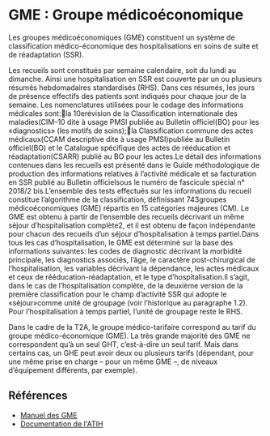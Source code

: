 # GME : Groupe médicoéconomique

Les groupes médicoéconomiques (GME) constituent un système de classification médico-économique des hospitalisations en soins de suite et de réadaptation (SSR).

Les recueils sont constitués par semaine calendaire, soit du lundi au dimanche. Ainsi une hospitalisation en  SSR  est  couverte  par  un  ou  plusieurs  résumés  hebdomadaires  standardisés  (RHS).  Dans  ces résumés, les jours de présence effectifs des patients sont indiqués pour chaque jour de la semaine. Les nomenclatures utilisées pour le codage des informations médicales sont:la  10erévision  de  la Classification  internationale  des  maladies(CIM–10  dite  à  usage  PMSI publiée au Bulletin officiel(BO) pour les «diagnostics» (les motifs de soins);la Classification commune des actes médicaux(CCAM descriptive dite à usage PMSI)publiée au Bulletin  officiel(BO)  et  le Catalogue  spécifique  des  actes  de  rééducation  et  réadaptation(CSARR) publié au BO pour les actes.Le détail des informations contenues dans les recueils est présenté dans le Guide méthodologique de production des informations relatives à l’activité médicale et sa facturation en SSR publié au Bulletin officielsous le numéro de fascicule spécial n° 2018/2 bis.L’ensemble des tests effectués sur les informations du recueil constitue l’algorithme de la classification, définissant 743groupes médicoéconomiques (GME) répartis en 15 catégories majeures (CM). Le GME est obtenu à partir de l’ensemble des recueils décrivant un même séjour d’hospitalisation complète2, et il est obtenu de façon indépendante pour chacun des recueils d’un séjour d’hospitalisation à temps partiel.Dans tous les cas d’hospitalisation, le GME est déterminé sur la base des informations suivantes: les codes de diagnostic décrivant la morbidité principale, les diagnostics associés, l’âge, le caractère post-chirurgical de l’hospitalisation, les variables décrivant la dépendance, les actes médicaux et ceux de rééducation-réadaptation, et le type d’hospitalisation.Il s’agit, dans le cas de l’hospitalisation complète, de la deuxième version de la première classification pour le champ d’activité SSR qui adopte le «séjour»comme unité de groupage (voir l’historique au paragraphe 1.2). Pour l’hospitalisation à temps partiel, l’unité de groupage reste le RHS. 

Dans le cadre de la T2A, le groupe médico-tarifaire correspond au tarif du groupe médico-économique (GME).
La très grande majorité des GME ne correspondent qu’à un seul GHT, c’est-à-dire un seul tarif. Mais dans certains cas, un GHE peut avoir deux ou plusieurs tarifs (dépendant, pour une même prise en charge – pour un même GME –, de niveaux d’équipement différents, par exemple).

## Références
- [Manuel des GME](https://solidarites-sante.gouv.fr/fichiers/bos/2018/sts_20180001_0001_p000.pdf)
- [Documentation de l'ATIH](https://www.atih.sante.fr/ssr/classification-medico-economique)